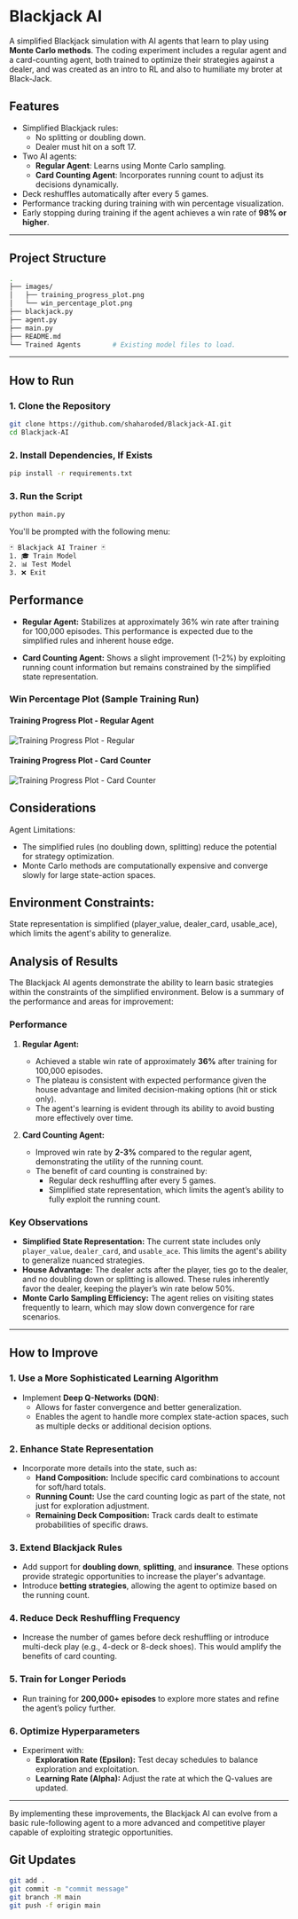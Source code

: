 # **Blackjack AI**

A simplified Blackjack simulation with AI agents that learn to play using **Monte Carlo methods**. The coding experiment includes a regular agent and a card-counting agent, both trained to optimize their strategies against a dealer, and was created as an intro to RL and also to humiliate my broter at Black-Jack.

## **Features**
- Simplified Blackjack rules:
  - No splitting or doubling down.
  - Dealer must hit on a soft 17.
- Two AI agents:
  - **Regular Agent**: Learns using Monte Carlo sampling.
  - **Card Counting Agent**: Incorporates running count to adjust its decisions dynamically.
- Deck reshuffles automatically after every 5 games.
- Performance tracking during training with win percentage visualization.
- Early stopping during training if the agent achieves a win rate of **98% or higher**.

---

## **Project Structure**

```bash
.
├── images/
│   ├── training_progress_plot.png
│   └── win_percentage_plot.png
├── blackjack.py
├── agent.py
├── main.py
├── README.md
└── Trained Agents        # Existing model files to load.
```
---

## **How to Run**

### **1. Clone the Repository**
```bash
git clone https://github.com/shaharoded/Blackjack-AI.git
cd Blackjack-AI
```

### **2. Install Dependencies, If Exists**

```bash
pip install -r requirements.txt
```

### **3. Run the Script**

```bash
python main.py
```

You'll be prompted with the following menu:

```bash
🃏 Blackjack AI Trainer 🃏
1. 🎓 Train Model
2. 📊 Test Model
3. ❌ Exit
```

## Performance

- **Regular Agent:** Stabilizes at approximately 36% win rate after training for 100,000 episodes. This performance is expected due to the simplified rules and inherent house edge.

- **Card Counting Agent:** Shows a slight improvement (1-2%) by exploiting running count information but remains constrained by the simplified state representation.

### **Win Percentage Plot (Sample Training Run)**

#### **Training Progress Plot - Regular Agent**
![Training Progress Plot - Regular](Images/regular_agent.png)

#### **Training Progress Plot - Card Counter**
![Training Progress Plot - Card Counter](Images/card_counter_agent.png)


## Considerations
Agent Limitations:

 - The simplified rules (no doubling down, splitting) reduce the potential for strategy optimization.
 - Monte Carlo methods are computationally expensive and converge slowly for large state-action spaces.

## Environment Constraints:

State representation is simplified (player_value, dealer_card, usable_ace), which limits the agent's ability to generalize.

## **Analysis of Results**

The Blackjack AI agents demonstrate the ability to learn basic strategies within the constraints of the simplified environment. Below is a summary of the performance and areas for improvement:

### **Performance**
1. **Regular Agent:**
   - Achieved a stable win rate of approximately **36%** after training for 100,000 episodes.
   - The plateau is consistent with expected performance given the house advantage and limited decision-making options (hit or stick only).
   - The agent's learning is evident through its ability to avoid busting more effectively over time.

2. **Card Counting Agent:**
   - Improved win rate by **2-3%** compared to the regular agent, demonstrating the utility of the running count.
   - The benefit of card counting is constrained by:
     - Regular deck reshuffling after every 5 games.
     - Simplified state representation, which limits the agent’s ability to fully exploit the running count.

### **Key Observations**
- **Simplified State Representation:** The current state includes only `player_value`, `dealer_card`, and `usable_ace`. This limits the agent's ability to generalize nuanced strategies.
- **House Advantage:** The dealer acts after the player, ties go to the dealer, and no doubling down or splitting is allowed. These rules inherently favor the dealer, keeping the player’s win rate below 50%.
- **Monte Carlo Sampling Efficiency:** The agent relies on visiting states frequently to learn, which may slow down convergence for rare scenarios.

---

## **How to Improve**

### **1. Use a More Sophisticated Learning Algorithm**
- Implement **Deep Q-Networks (DQN)**:
  - Allows for faster convergence and better generalization.
  - Enables the agent to handle more complex state-action spaces, such as multiple decks or additional decision options.

### **2. Enhance State Representation**
- Incorporate more details into the state, such as:
  - **Hand Composition:** Include specific card combinations to account for soft/hard totals.
  - **Running Count:** Use the card counting logic as part of the state, not just for exploration adjustment.
  - **Remaining Deck Composition:** Track cards dealt to estimate probabilities of specific draws.

### **3. Extend Blackjack Rules**
- Add support for **doubling down**, **splitting**, and **insurance**. These options provide strategic opportunities to increase the player's advantage.
- Introduce **betting strategies**, allowing the agent to optimize based on the running count.

### **4. Reduce Deck Reshuffling Frequency**
- Increase the number of games before deck reshuffling or introduce multi-deck play (e.g., 4-deck or 8-deck shoes). This would amplify the benefits of card counting.

### **5. Train for Longer Periods**
- Run training for **200,000+ episodes** to explore more states and refine the agent’s policy further.

### **6. Optimize Hyperparameters**
- Experiment with:
  - **Exploration Rate (Epsilon):** Test decay schedules to balance exploration and exploitation.
  - **Learning Rate (Alpha):** Adjust the rate at which the Q-values are updated.

---

By implementing these improvements, the Blackjack AI can evolve from a basic rule-following agent to a more advanced and competitive player capable of exploiting strategic opportunities.

## Git Updates

```bash
git add .
git commit -m "commit message"
git branch -M main
git push -f origin main
```
